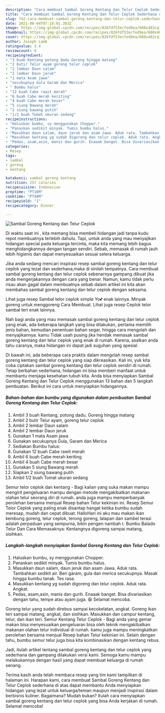 ```yaml
---
description: "Cara membuat Sambal Goreng Kentang dan Telur Ceplok Sederhana dan Mudah Dibuat"
title: "Cara membuat Sambal Goreng Kentang dan Telur Ceplok Sederhana dan Mudah Dibuat"
slug: 742-cara-membuat-sambal-goreng-kentang-dan-telur-ceplok-sederhana-dan-mudah-dibuat
date: 2021-06-04T07:18:01.383Z
image: https://img-global.cpcdn.com/recipes/826fdf53ecfed9ea/680x482cq70/sambal-goreng-kentang-dan-telur-ceplok-foto-resep-utama.jpg
thumbnail: https://img-global.cpcdn.com/recipes/826fdf53ecfed9ea/680x482cq70/sambal-goreng-kentang-dan-telur-ceplok-foto-resep-utama.jpg
cover: https://img-global.cpcdn.com/recipes/826fdf53ecfed9ea/680x482cq70/sambal-goreng-kentang-dan-telur-ceplok-foto-resep-utama.jpg
author: Joseph Lamb
ratingvalue: 3.4
reviewcount: 9
recipeingredient:
- "3 buah Kentang potong dadu Goreng hingga matang"
- "2 butir Telur ayam goreng telur ceplok"
- "2 lembar Daun salam"
- "2 lembar Daun jeruk"
- "1 mata Asam jawa"
- "secukupnya Gula Garam dan Merica"
- " Bumbu halus"
- "12 buah Cabe rawit merah"
- "6 buah Cabe merah keriting"
- "4 buah Cabe merah besar"
- "5 siung Bawang merah"
- "2 siung bawang putih"
- "1/2 buah Tomat ukuran sedang"
recipeinstructions:
- "Haluskan bumbu, sy menggunakan Chopper."
- "Panaskan sedikit minyak. Tumis bumbu halus."
- "Masukkan daun salam, daun jeruk dan asam Jawa. Aduk rata. Tambahkan sedikit air. Beri garam, gula dan merica secukupnya. Masak hingga bumbu tanak. Tes rasa."
- "Masukkan kentang yg sudah digoreng dan telur ceplok. Aduk rata. Angkat."
- "Pedas, asam,asin, manis dan gurih. Enaaak banget. Bisa divariasikan dengan tahu, tempe atau ayam juga. 😆 Selamat mencoba."
categories:
- Resep
tags:
- sambal
- goreng
- kentang

katakunci: sambal goreng kentang 
nutrition: 257 calories
recipecuisine: Indonesian
preptime: "PT16M"
cooktime: "PT48M"
recipeyield: "1"
recipecategory: Dinner

---
```



![Sambal Goreng Kentang dan Telur Ceplok](https://img-global.cpcdn.com/recipes/826fdf53ecfed9ea/680x482cq70/sambal-goreng-kentang-dan-telur-ceplok-foto-resep-utama.jpg)

Di waktu  saat ini , kita memang bisa membeli hidangan jadi tanpa kudu repot membuatnya terlebih dahulu. Tapi, untuk anda yang mau menyajikan hidangan special pada keluarga tercinta, maka kita memang lebih bagus menghidangkannya dengan tangan sendiri. Sebab, memasak di rumah jauh lebih higienis dan dapat menyesuaikan sesuai selera keluarga.

Jika anda sedang mencari inspirasi resep sambal goreng kentang dan telur ceplok yang lezat dan sederhana,maka di sinilah tempatnya. Cara membuat sambal goreng kentang dan telur ceplok  sebenarnya gampang dibuat jika anda mengerjakannya dengan cara yang benar. Namun, kamu tidak perlu risau akan gagal dalam membuatnya 
sebab dalam artikel ini kita akan membahas sambal goreng kentang dan telur ceplok dengan seksama.  

Lihat juga resep Sambal telor ceplok simple Yo💕 enak lainnya. Minyak goreng untuk menggoreng Cara Membuat. Lihat juga resep Ceplok telor sambal teri enak lainnya.

Nah bagi anda yang mau memasak sambal goreng kentang dan telur ceplok yang enak, ada beberapa langkah yang bisa dilakukan, pertama memilih jenis bahan, kemudian penentuan bahan segar, hingga cara mengolah dan menyajikannya. kamu Tidak usah pusing jika hendak memasak sambal goreng kentang dan telur ceplok yang enak di rumah. Karena, asalkan anda  tahu caranya, maka hidangan ini dapat jadi suguhan yang spesial.

Di bawah ini, ada beberapa cara praktis  dalam mengolah resep sambal goreng kentang dan telur ceplok yang siap dikreasikan. Kali ini, yuk kita coba ciptakan sambal goreng kentang dan telur ceplok sendiri di rumah. Tetap berbahan sederhana, hidangan ini bisa memberi manfaat untuk membantu menjaga kesehatan tubuh kita. Anda bisa menyiapkan Sambal Goreng Kentang dan Telur Ceplok menggunakan 13 bahan dan 5 langkah pembuatan. Berikut ini cara untuk menyiapkan hidangannya.

<!--inarticleads1-->

##### Bahan-bahan dan bumbu yang digunakan dalam pembuatan Sambal Goreng Kentang dan Telur Ceplok:

1. Ambil 3 buah Kentang, potong dadu. Goreng hingga matang
1. Ambil 2 butir Telur ayam, goreng telur ceplok
1. Ambil 2 lembar Daun salam
1. Ambil 2 lembar Daun jeruk
1. Gunakan 1 mata Asam jawa
1. Gunakan secukupnya Gula, Garam dan Merica
1. Sediakan  Bumbu halus:
1. Gunakan 12 buah Cabe rawit merah
1. Ambil 6 buah Cabe merah keriting
1. Ambil 4 buah Cabe merah besar
1. Gunakan 5 siung Bawang merah
1. Siapkan 2 siung bawang putih
1. Ambil 1/2 buah Tomat ukuran sedang


Semur telor ceplok dan kentang - Bagi kalian yang suka makan mampu mengirit pengeluaran mampu dengan metode mengakibatkan makanan olahan telur seorang diri di rumah. anda juga mampu memperbanyak perolehan bersama menjual Resep bahan Telur kekinian ini. Resep Semur Telor Ceplok yang paling enak disantap hangat ketika bumbu sudah meresap, mudah dan cepat dibuat. HalloHari ini aku mau makan ikan kembung goreng, telur ceplok, terong goreng, lalapan dan sambel terasi adalah perpaduan yang sempurna, bikin pengen nambah t. Bumbu Balado Telur Dan Cara Memasaknya: Kentangnya digoreng sampai matang, sisihkan. 

<!--inarticleads2-->

##### Langkah-langkah menyiapkan Sambal Goreng Kentang dan Telur Ceplok:

1. Haluskan bumbu, sy menggunakan Chopper.
1. Panaskan sedikit minyak. Tumis bumbu halus.
1. Masukkan daun salam, daun jeruk dan asam Jawa. Aduk rata. Tambahkan sedikit air. Beri garam, gula dan merica secukupnya. Masak hingga bumbu tanak. Tes rasa.
1. Masukkan kentang yg sudah digoreng dan telur ceplok. Aduk rata. Angkat.
1. Pedas, asam,asin, manis dan gurih. Enaaak banget. Bisa divariasikan dengan tahu, tempe atau ayam juga. 😆 Selamat mencoba.


Goreng telur yang sudah direbus sampai kecokelatan, angkat. Goreng ikan teri sampai matang, angkat, dan sisihkan. Masukkan dan campur kentang, telur, dan ikan teri. Semur Kentang Telur Ceplok - Bagi anda yang gemar makan bisa menyesuaikan pengeluaran bisa oleh teknik mengakibatkan makanan olahan telur individual di rumah. kamu juga mampu meningkatkan perolehan bersama menjual Resep bahan Telur kekinian ini. Selain dengan tahu, bumbu semur telur juga bisa kita kombinasikan dengan kentang rebus. 

Jadi, itulah artikel tentang  sambal goreng kentang dan telur ceplok  yang sederhana dan gampang dilakukan versi kami. Semoga kamu mampu melakukannya dengan hasil yang dapat membuat keluarga di rumah senang. 

Terima kasih anda telah membaca resep yang tim kami tampilkan di halaman ini. Harapan kami, cara membuat  Sambal Goreng Kentang dan Telur Ceplok sederhana di atas dapat membantu Anda menyiapkan hidangan yang lezat untuk keluarga/teman maupun menjadi inspirasi dalam berbisnis kuliner. Bagaimana? Mudah bukan? Itulah cara menyiapkan sambal goreng kentang dan telur ceplok yang bisa Anda kerjakan di rumah. Selamat mencoba!

